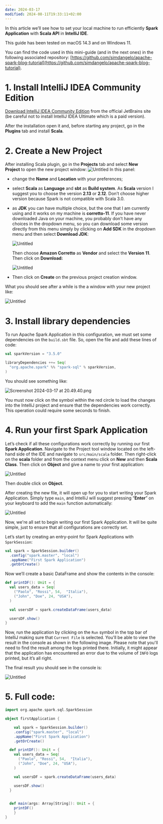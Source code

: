 ```yaml
---
date: 2024-03-17
modified: 2024-08-11T19:33:11+02:00
---
```

In this article we’ll see how to set your local machine to run efficiently **Spark Application** with **Scala API** in **IntelliJ IDE**.

This guide has been tested on macOS 14.3 and on Windows 11.

You can find the code used in this mini-guide (and in the next ones) in the following associated repository: [https://github.com/simdangelo/apache-spark-blog-tutorial](https://github.com/simdangelo/apache-spark-blog-tutorial).

# 1. Install IntelliJ IDEA Community Edition
[Download IntelliJ IDEA Community Edition](https://www.jetbrains.com/idea/download/) from the official JetBrains site (be careful not to install IntelliJ IDEA Ultimate which is a paid version).

After the installation open it and, before starting any project, go in the **Plugins** tab and install **Scala**.
# 2. Create a New Project
After installing Scala plugin, go in the **Projects** tab and select **New Project** to open the new project window:
![Untitled](Apache%20Spark/attachments/Untitled.png)
In this panel:
- change the **Name** and **Location** with your preferences;
- select **Scala** as **Language** and **sbt** as **Build system**. As **Scala** version I suggest you to choose the version **2.13** or **2.12**. Don’t choose higher version because Spark is not compatible with Scala 3.0.
- as **JDK** you can have multiple choice, but the one that I am currently using and it works on my machine is **corretto-11**. If you have never downloaded Java on your machine, you probably don’t have any choices in the dropdown menu, so you can download some version directly from this menu simply by clicking on **Add SDK** in the dropdown menu and then select **Download JDK**:

    ![Untitled](Apache%20Spark/attachments/Untitled%201.png)
    
    Then choose **Amazon Corretto** as **Vendor** and select the **Version** **11**. Then click on **Download:**
    
    ![Untitled](Apache%20Spark/attachments/Untitled%202.png)
    
- Then click on **Create** on the previous project creation window.

What you should see after a while is the a window with your new project like:

![Untitled](Apache%20Spark/attachments/Untitled%203.png)
# 3. Install library dependencies
To run Apache Spark Application in this configuration, we must set some dependencies on the `build.sbt` file. So, open the file and add these lines of code:
```scala
val sparkVersion = "3.5.0"

libraryDependencies ++= Seq(
  "org.apache.spark" %% "spark-sql" % sparkVersion,
)
```

You should see something like:

![Screenshot 2024-03-17 at 20.49.40.png](Apache%20Spark/attachments/Screenshot_2024-03-17_at_20.49.40.png)

You must now click on the symbol within the red circle to load the changes into the IntelliJ project and ensure that the dependencies work correctly. This operation could require some seconds to finish.
# 4. Run your first Spark Application
Let’s check if all these configurations work correctly by running our first **Spark Application**. Navigate to the Project tool window located on the left-hand side of the IDE and navigate to `src/main/scala` folder. Then right-click on the **scala** folder and from the context menu click on **New** and then **Scala Class**. Then click on **Object** and give a name to your first application:

![Untitled](Apache%20Spark/attachments/Untitled%204.png)

Then double click on **Object**.

After creating the new file, it will open up for you to start writing your Spark Application. Simply type `main`, and IntelliJ will suggest pressing “**Enter**” on your keyboard to add the `main` function automatically:

![Untitled](Apache%20Spark/attachments/Untitled%205.png)

Now, we're all set to begin writing our first Spark Application. It will be quite simple, just to ensure that all configurations are correctly set.

Let’s start by creating an entry-point for Spark Applications with `SparkSession`:
```scala
val spark = SparkSession.builder()
  .config("spark.master", "local")
  .appName("First Spark Application")
  .getOrCreate()
```

Now we’ll create a basic DataFrame and show the contents in the console:
```scala
def printDF(): Unit = {
  val users_data = Seq(
    ("Paolo", "Rossi", 54,  "Italia"),
    ("John", "Doe", 24, "USA"),
  )

  val usersDF = spark.createDataFrame(users_data)

  usersDF.show()
}
```

Now, run the application by clicking on the `Run` symbol in the top bar of IntelliJ making sure that `Current File` is selected. You'll be able to view the result in the console as shown in the following image. Please note that you'll need to find the result among the logs printed there. Initially, it might appear that the application has encountered an error due to the volume of `INFO` logs printed, but it’s all right.

The final result you should see in the console is:

![Untitled](Apache%20Spark/attachments/Untitled%206.png)
# 5. Full code:
```scala
import org.apache.spark.sql.SparkSession

object firstApplication {

	val spark = SparkSession.builder()
    .config("spark.master", "local")
    .appName("First Spark Application")
    .getOrCreate()

  def printDF(): Unit = {
    val users_data = Seq(
      ("Paolo", "Rossi", 54,  "Italia"),
      ("John", "Doe", 24, "USA"),
    )

    val usersDF = spark.createDataFrame(users_data)

    usersDF.show()
  }

  
  def main(args: Array[String]): Unit = {
    printDF()
	}
}
```